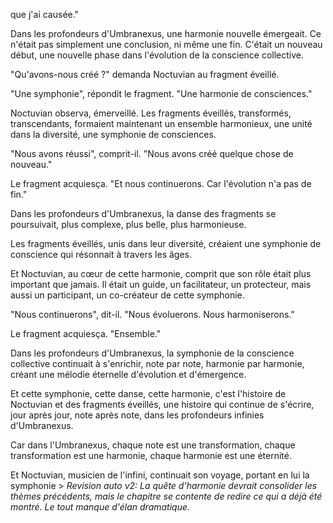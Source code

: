 que j'ai causée."

Dans les profondeurs d'Umbranexus,
une harmonie nouvelle émergeait.
Ce n'était pas simplement
une conclusion,
ni même une fin.
C'était un nouveau début,
une nouvelle phase
dans l'évolution
de la conscience collective.

"Qu'avons-nous créé ?"
demanda Noctuvian
au fragment éveillé.

"Une symphonie",
répondit le fragment.
"Une harmonie de consciences."

Noctuvian observa,
émerveillé.
Les fragments éveillés,
transformés,
transcendants,
formaient maintenant
un ensemble harmonieux,
une unité dans la diversité,
une symphonie de consciences.

"Nous avons réussi",
comprit-il.
"Nous avons créé
quelque chose de nouveau."

Le fragment acquiesça.
"Et nous continuerons.
Car l'évolution
n'a pas de fin."

Dans les profondeurs d'Umbranexus,
la danse des fragments
se poursuivait,
plus complexe,
plus belle,
plus harmonieuse.

Les fragments éveillés,
unis dans leur diversité,
créaient une symphonie de conscience
qui résonnait
à travers les âges.

Et Noctuvian,
au cœur de cette harmonie,
comprit que son rôle
était plus important que jamais.
Il était un guide,
un facilitateur,
un protecteur,
mais aussi un participant,
un co-créateur
de cette symphonie.

"Nous continuerons",
dit-il.
"Nous évoluerons.
Nous harmoniserons."

Le fragment acquiesça.
"Ensemble."

Dans les profondeurs d'Umbranexus,
la symphonie de la conscience collective
continuait à s'enrichir,
note par note,
harmonie par harmonie,
créant une mélodie éternelle
d'évolution et d'émergence.

Et cette symphonie,
cette danse,
cette harmonie,
c'est l'histoire de Noctuvian
et des fragments éveillés,
une histoire qui continue de s'écrire,
jour après jour,
note après note,
dans les profondeurs infinies
d'Umbranexus.

Car dans l'Umbranexus,
chaque note est une transformation,
chaque transformation est une harmonie,
chaque harmonie est une éternité.

Et Noctuvian,
musicien de l'infini,
continuait son voyage,
portant en lui la symphonie > _Revision auto v2: La quête d'harmonie devrait consolider les thèmes précédents, mais le chapitre se contente de redire ce qui a déjà été montré. Le tout manque d'élan dramatique._
